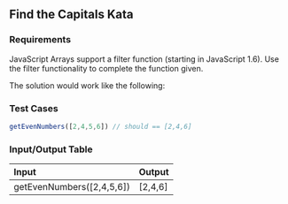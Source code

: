 ## Find the Capitals Kata

### Requirements 

JavaScript Arrays support a filter function (starting in JavaScript 1.6). Use the filter functionality to complete the function given.

The solution would work like the following:

### Test Cases

```JavaScript
getEvenNumbers([2,4,5,6]) // should == [2,4,6]
```

### Input/Output Table

| Input                                          | Output |
| :--------------------------------------------- | :----- |
| getEvenNumbers([2,4,5,6])                      | [2,4,6]  |

